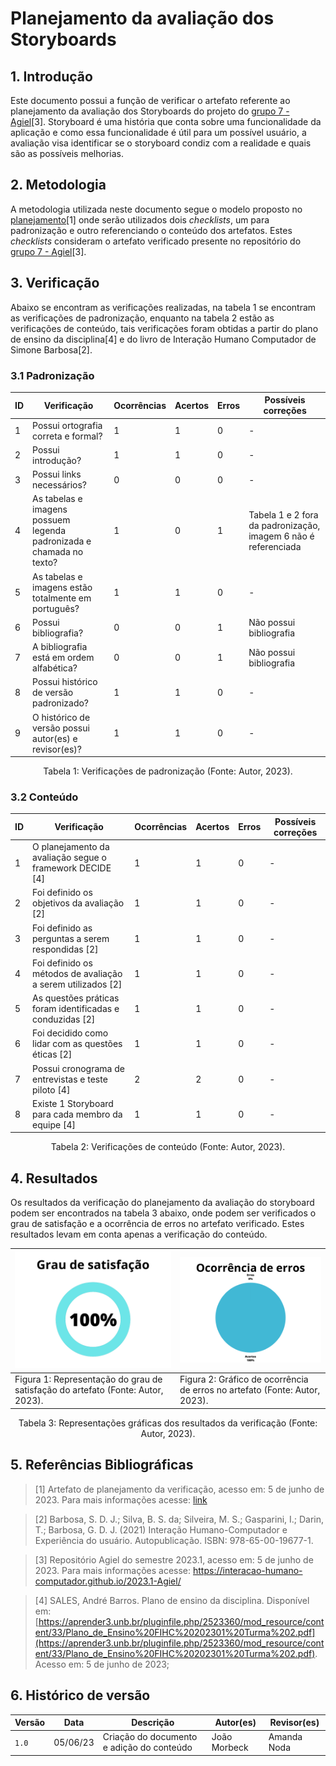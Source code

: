 # Planejamento da avaliação dos Storyboards

## 1. Introdução

Este documento possui a função de verificar o artefato referente ao planejamento da avaliação dos Storyboards do projeto do [grupo 7 - Agiel](https://interacao-humano-computador.github.io/2023.1-Agiel/)[3]. Storyboard é uma história que conta sobre uma funcionalidade da aplicação e como essa funcionalidade é útil para um possível usuário, a avaliação visa identificar se o storyboard condiz com a realidade e quais são as possíveis melhorias.

## 2. Metodologia

A metodologia utilizada neste documento segue o modelo proposto no [planejamento](../planejamento.md)[1] onde serão utilizados dois _checklists_, um para padronização e outro referenciando o conteúdo dos artefatos. Estes _checklists_ consideram o artefato verificado presente no repositório do [grupo 7 - Agiel](https://interacao-humano-computador.github.io/2023.1-Agiel/)[3].

## 3. Verificação

Abaixo se encontram as verificações realizadas, na tabela 1 se encontram as verificações de padronização, enquanto na tabela 2 estão as verificações de conteúdo, tais verificações foram obtidas a partir do plano de ensino da disciplina[4] e do livro de Interação Humano Computador de Simone Barbosa[2].

### 3.1 Padronização

| ID  | Verificação                                                          | Ocorrências | Acertos | Erros | Possíveis correções                                            |
| --- | -------------------------------------------------------------------- | ----------- | ------- | ----- | -------------------------------------------------------------- |
| 1   | Possui ortografia correta e formal?                                  | 1           | 1       | 0     | -                                                              |
| 2   | Possui introdução?                                                   | 1           | 1       | 0     | -                                                              |
| 3   | Possui links necessários?                                            | 0           | 0       | 0     | -                                                              |
| 4   | As tabelas e imagens possuem legenda padronizada e chamada no texto? | 1           | 0       | 1     | Tabela 1 e 2 fora da padronização, imagem 6 não é referenciada |
| 5   | As tabelas e imagens estão totalmente em português?                  | 1           | 1       | 0     | -                                                              |
| 6   | Possui bibliografia?                                                 | 0           | 0       | 1     | Não possui bibliografia                                        |
| 7   | A bibliografia está em ordem alfabética?                             | 0           | 0       | 1     | Não possui bibliografia                                        |
| 8   | Possui histórico de versão padronizado?                              | 1           | 1       | 0     | -                                                              |
| 9   | O histórico de versão possui autor(es) e revisor(es)?                | 1           | 1       | 0     | -                                                              |

<center>
Tabela 1: Verificações de padronização (Fonte: Autor, 2023).
</center>

### 3.2 Conteúdo

| ID | Verificação                                                 | Ocorrências | Acertos | Erros | Possíveis correções |
|----|-------------------------------------------------------------|-------------|---------|-------|---------------------|
| 1  | O planejamento da avaliação segue o framework DECIDE [4]    | 1           | 1       | 0     | -                   |
| 2  | Foi definido os objetivos da avaliação [2]                  | 1           | 1       | 0     | -                   |
| 3  | Foi definido as perguntas a serem respondidas [2]           | 1           | 1       | 0     | -                   |
| 4  | Foi definido os métodos de avaliação a serem utilizados [2] | 1           | 1       | 0     | -                   |
| 5  | As questões práticas foram identificadas e conduzidas [2]   | 1           | 1       | 0     | -                   |
| 6  | Foi decidido como lidar com as questões éticas [2]          | 1           | 1       | 0     | -                   |
| 7  | Possui cronograma de entrevistas e teste piloto [4]         | 2           | 2       | 0     | -                   |
| 8  | Existe 1 Storyboard para cada membro da equipe [4]          | 1           | 1       | 0     | -                   |


<center>
Tabela 2: Verificações de conteúdo (Fonte: Autor, 2023).
</center>

## 4. Resultados

Os resultados da verificação do planejamento da avaliação do storyboard podem ser encontrados na tabela 3 abaixo, onde podem ser verificados o grau de satisfação e a ocorrência de erros no artefato verificado. Estes resultados levam em conta apenas a verificação do conteúdo.

<center>

| ![Grau de satisfação do artefato](../../assets/analise/storyp/1.png)                                             | ![Ocorrência de erros do artefato](../../assets/analise/storyp/2.png)                                       |
| ------------------------------------------------------------------------------- | -------------------------------------------------------------------------- |
| Figura 1: Representação do grau de satisfação do artefato (Fonte: Autor, 2023). | Figura 2: Gráfico de ocorrência de erros no artefato (Fonte: Autor, 2023). |

Tabela 3: Representações gráficas dos resultados da verificação (Fonte: Autor, 2023).

</center>

## 5. Referências Bibliográficas

> [1] Artefato de planejamento da verificação, acesso em: 5 de junho de 2023. Para mais informações acesse: [link](../planejamento.md)

> [2] Barbosa, S. D. J.; Silva, B. S. da; Silveira, M. S.; Gasparini, I.; Darin, T.; Barbosa, G. D. J. (2021) Interação Humano-Computador e Experiência do usuário. Autopublicação. ISBN: 978-65-00-19677-1.

> [3] Repositório Agiel do semestre 2023.1, acesso em: 5 de junho de 2023. Para mais informações acesse: <https://interacao-humano-computador.github.io/2023.1-Agiel/>

> [4] SALES, André Barros. Plano de ensino da disciplina. Disponível em: [https://aprender3.unb.br/pluginfile.php/2523360/mod_resource/content/33/Plano_de_Ensino%20FIHC%20202301%20Turma%202.pdf](https://aprender3.unb.br/pluginfile.php/2523360/mod_resource/content/33/Plano_de_Ensino%20FIHC%20202301%20Turma%202.pdf). Acesso em: 5 de junho de 2023;

## 6. Histórico de versão

|  Versão  |   Data   |                      Descrição                      |    Autor(es)   |  Revisor(es)  |
| -------- | -------- | --------------------------------------------------- | -------------- | ------------- |
|  `1.0`   | 05/06/23 | Criação do documento e adição do conteúdo           | João Morbeck   |  Amanda Noda  |
